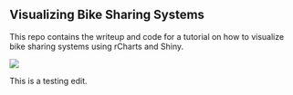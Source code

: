 ## Visualizing Bike Sharing Systems 

This repo contains the writeup and code for a tutorial on how to visualize bike sharing systems using rCharts and Shiny.

<a href="http://glimmer.rstudio.com/ramnathv/BikeShare">
<img src=http://www.clipular.com/c?10951071=aD5PWoWf3MjZaDGbvSxV7ZyIeM4&f=.png>
</img>
</a>


This is a testing edit.

